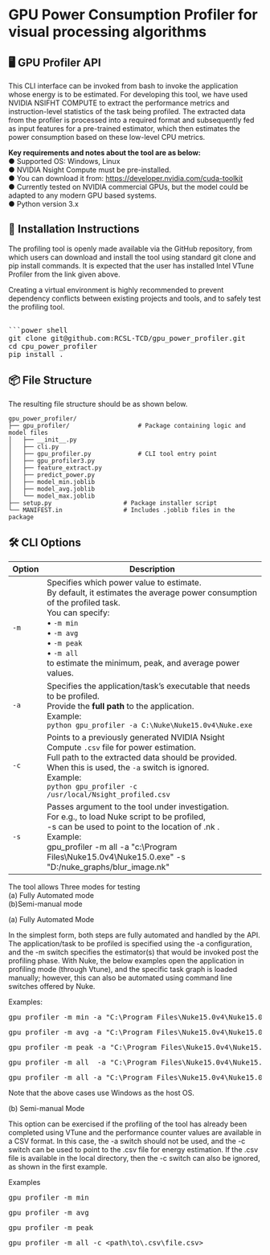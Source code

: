# GPU Power Consumption Profiler for visual processing algorithms

## 🖥️ GPU Profiler API

This CLI interface can be invoked from bash to invoke the application whose energy is to be estimated. For developing this tool, we have used NVIDIA NSIFHT COMPUTE  to extract the performance metrics and instruction-level statistics of the task being profiled. The extracted data from the profiler is processed into a required format and subsequently fed as input features for a pre-trained estimator, which then estimates the power consumption based on these low-level CPU metrics.

**Key requirements and notes about the tool are as below:** <br>
● Supported OS: Windows, Linux <br>
● NVIDIA Nsight Compute must be pre-installed. <br>
● You can download it from: https://developer.nvidia.com/cuda-toolkit <br>
● Currently tested on NVIDIA commercial GPUs, but the model could be adapted to any modern GPU based systems. <br>
● Python version 3.x




 ## 💾 Installation  Instructions

The profiling tool is openly made available via the GitHub repository, from which users can download and install the tool using standard git clone and pip install commands. It is expected that the user has installed Intel VTune Profiler from the link given above. 

Creating a virtual environment is highly recommended to prevent dependency conflicts between existing projects and tools, and to safely test the profiling tool. 


<pre> 
```power shell
git clone git@github.com:RCSL-TCD/gpu_power_profiler.git
cd cpu_power_profiler
pip install . 
</pre>




## 📦 File Structure

The resulting file structure should be as shown below.

```
gpu_power_profiler/
├── gpu_profiler/                   # Package containing logic and model files
│   ├── __init__.py
│   ├── cli.py    
│   ├── gpu_profiler.py             # CLI tool entry point
│   ├── gpu_profiler3.py
│   ├── feature_extract.py
│   ├── predict_power.py
│   ├── model_min.joblib
│   ├── model_avg.joblib
│   └── model_max.joblib 
├── setup.py                    # Package installer script
└── MANIFEST.in                 # Includes .joblib files in the package
```


## 🛠️ CLI Options



| Option | Description |
|--------|-------------|
| `-m`   | Specifies which power value to estimate. <br> By default, it estimates the average power consumption of the profiled task. <br>You can specify:<br>• `-m min`<br>• `-m avg`<br>• `-m peak`<br>• `-m all`<br>to estimate the minimum, peak, and average power values. |
| `-a`   | Specifies the application/task’s executable that needs to be profiled.<br>  Provide the **full path** to the application.<br> Example:<br>`python gpu_profiler -a C:\Nuke\Nuke15.0v4\Nuke.exe` |
| `-c`   | Points to a previously generated NVIDIA Nsight Compute `.csv` file for power estimation. <br> Full path to the extracted data should be provided.<br> When this is used, the `-a` switch is ignored.<br>Example:<br>`python gpu_profiler -c /usr/local/Nsight_profiled.csv` |
| `-s`   | Passes argument to the tool under investigation.<br> For e.g., to load Nuke script to be profiled,<br> -s can be used to point to the location of .nk . <br> Example:<br>gpu_profiler -m all -a "c:\Program Files\Nuke15.0v4\Nuke15.0.exe"  -s  "D:/nuke_graphs/blur_image.nk" |










</pre>

The tool allows Three modes for testing <br>
(a) Fully Automated mode <br>
(b)Semi-manual mode <br>

(a) Fully Automated Mode

In the simplest form, both steps are fully automated and handled by the API. The application/task to be profiled is specified using the -a configuration, and the -m switch specifies the estimator(s) that would be invoked post the profiling phase. With Nuke, the below examples open the application in profiling mode (through Vtune), and the specific task graph is loaded manually; however, this can also be automated using command line switches offered by Nuke. <br>

Examples:  

<pre>
gpu_profiler -m min -a "C:\Program Files\Nuke15.0v4\Nuke15.0.exe"   
</pre>

<pre>
gpu_profiler -m avg -a "C:\Program Files\Nuke15.0v4\Nuke15.0.exe"   
</pre>

<pre>
gpu_profiler -m peak -a "C:\Program Files\Nuke15.0v4\Nuke15.0.exe" 
</pre>

<pre>
gpu_profiler -m all  -a "C:\Program Files\Nuke15.0v4\Nuke15.0.exe" 
</pre>

<pre>
gpu_profiler -m all -a "C:\Program Files\Nuke15.0v4\Nuke15.0.exe"  -s  "D:/nuke_graphs/blur_image.nk"
</pre>

Note that the above cases use Windows as the host OS. 

(b) Semi-manual Mode

This option can be exercised if the profiling of the tool has already been completed using VTune and the performance counter values are available in a CSV format. In this case, the -a switch should not be used, and the -c switch can be used to point to the .csv file for energy estimation. If the .csv file is available in the local directory, then the -c switch can also be ignored, as shown in the first example. 

Examples
<pre>
gpu_profiler -m min  
</pre>

<pre>
gpu_profiler -m avg  
</pre>

<pre>
gpu_profiler -m peak
</pre>

<pre>
gpu_profiler -m all -c &lt;path\to\.csv\file.csv&gt;
</pre>













